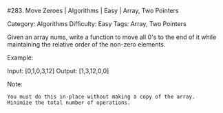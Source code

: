 #283. Move Zeroes | Algorithms | Easy | Array, Two Pointers

Category: Algorithms
Difficulty: Easy
Tags: Array, Two Pointers

Given an array nums, write a function to move all 0's to the end of it while maintaining the relative order of the non-zero elements.

Example:


Input: [0,1,0,3,12]
Output: [1,3,12,0,0]

Note:


	You must do this in-place without making a copy of the array.
	Minimize the total number of operations.

